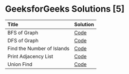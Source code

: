# GeeksforGeeks Solutions [5]

| Title                      | Solution                                                                                                                               |
| :------------------------- | :------------------------------------------------------------------------------------------------------------------------------------- |
| BFS of Graph               | [Code](https://github.com/mvganeshkumar06/data-structures-and-algorithms/tree/main/geeksforgeeks/solutions/bfs-of-graph)               |
| DFS of Graph               | [Code](https://github.com/mvganeshkumar06/data-structures-and-algorithms/tree/main/geeksforgeeks/solutions/dfs-of-graph)               |
| Find the Number of Islands | [Code](https://github.com/mvganeshkumar06/data-structures-and-algorithms/tree/main/geeksforgeeks/solutions/find-the-number-of-islands) |
| Print Adjacency List       | [Code](https://github.com/mvganeshkumar06/data-structures-and-algorithms/tree/main/geeksforgeeks/solutions/print-adjacency-list)       |
| Union Find                 | [Code](https://github.com/mvganeshkumar06/data-structures-and-algorithms/tree/main/geeksforgeeks/solutions/union-find)                 |